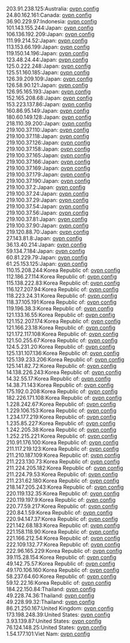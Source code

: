 203.91.238.125:Australia: [ovpn config](vpn/203_91_238_125.ovpn)  
24.80.162.161:Canada: [ovpn config](vpn/24_80_162_161.ovpn)  
36.90.229.97:Indonesia: [ovpn config](vpn/36_90_229_97.ovpn)  
101.143.155.244:Japan: [ovpn config](vpn/101_143_155_244.ovpn)  
106.136.192.209:Japan: [ovpn config](vpn/106_136_192_209.ovpn)  
111.99.214.52:Japan: [ovpn config](vpn/111_99_214_52.ovpn)  
113.153.66.199:Japan: [ovpn config](vpn/113_153_66_199.ovpn)  
119.150.14.196:Japan: [ovpn config](vpn/119_150_14_196.ovpn)  
123.48.24.44:Japan: [ovpn config](vpn/123_48_24_44.ovpn)  
125.0.222.248:Japan: [ovpn config](vpn/125_0_222_248.ovpn)  
125.51.160.185:Japan: [ovpn config](vpn/125_51_160_185.ovpn)  
126.39.209.109:Japan: [ovpn config](vpn/126_39_209_109.ovpn)  
126.58.90.121:Japan: [ovpn config](vpn/126_58_90_121.ovpn)  
126.95.165.193:Japan: [ovpn config](vpn/126_95_165_193.ovpn)  
152.165.208.68:Japan: [ovpn config](vpn/152_165_208_68.ovpn)  
153.223.137.86:Japan: [ovpn config](vpn/153_223_137_86.ovpn)  
160.86.95.149:Japan: [ovpn config](vpn/160_86_95_149.ovpn)  
180.60.149.128:Japan: [ovpn config](vpn/180_60_149_128.ovpn)  
218.110.39.200:Japan: [ovpn config](vpn/218_110_39_200.ovpn)  
219.100.37.110:Japan: [ovpn config](vpn/219_100_37_110.ovpn)  
219.100.37.118:Japan: [ovpn config](vpn/219_100_37_118.ovpn)  
219.100.37.126:Japan: [ovpn config](vpn/219_100_37_126.ovpn)  
219.100.37.158:Japan: [ovpn config](vpn/219_100_37_158.ovpn)  
219.100.37.165:Japan: [ovpn config](vpn/219_100_37_165.ovpn)  
219.100.37.166:Japan: [ovpn config](vpn/219_100_37_166.ovpn)  
219.100.37.169:Japan: [ovpn config](vpn/219_100_37_169.ovpn)  
219.100.37.179:Japan: [ovpn config](vpn/219_100_37_179.ovpn)  
219.100.37.190:Japan: [ovpn config](vpn/219_100_37_190.ovpn)  
219.100.37.2:Japan: [ovpn config](vpn/219_100_37_2.ovpn)  
219.100.37.24:Japan: [ovpn config](vpn/219_100_37_24.ovpn)  
219.100.37.29:Japan: [ovpn config](vpn/219_100_37_29.ovpn)  
219.100.37.54:Japan: [ovpn config](vpn/219_100_37_54.ovpn)  
219.100.37.56:Japan: [ovpn config](vpn/219_100_37_56.ovpn)  
219.100.37.81:Japan: [ovpn config](vpn/219_100_37_81.ovpn)  
219.100.37.90:Japan: [ovpn config](vpn/219_100_37_90.ovpn)  
219.120.88.70:Japan: [ovpn config](vpn/219_120_88_70.ovpn)  
27.143.81.8:Japan: [ovpn config](vpn/27_143_81_8.ovpn)  
36.13.40.214:Japan: [ovpn config](vpn/36_13_40_214.ovpn)  
59.134.7.184:Japan: [ovpn config](vpn/59_134_7_184.ovpn)  
60.81.229.79:Japan: [ovpn config](vpn/60_81_229_79.ovpn)  
61.25.153.125:Japan: [ovpn config](vpn/61_25_153_125.ovpn)  
110.15.208.244:Korea Republic of: [ovpn config](vpn/110_15_208_244.ovpn)  
112.186.27.114:Korea Republic of: [ovpn config](vpn/112_186_27_114.ovpn)  
115.138.222.83:Korea Republic of: [ovpn config](vpn/115_138_222_83.ovpn)  
116.127.207.94:Korea Republic of: [ovpn config](vpn/116_127_207_94.ovpn)  
118.223.24.31:Korea Republic of: [ovpn config](vpn/118_223_24_31.ovpn)  
118.37.105.191:Korea Republic of: [ovpn config](vpn/118_37_105_191.ovpn)  
119.196.38.3:Korea Republic of: [ovpn config](vpn/119_196_38_3.ovpn)  
121.133.16.55:Korea Republic of: [ovpn config](vpn/121_133_16_55.ovpn)  
121.152.207.174:Korea Republic of: [ovpn config](vpn/121_152_207_174.ovpn)  
121.166.23.18:Korea Republic of: [ovpn config](vpn/121_166_23_18.ovpn)  
121.172.117.108:Korea Republic of: [ovpn config](vpn/121_172_117_108.ovpn)  
121.50.255.67:Korea Republic of: [ovpn config](vpn/121_50_255_67.ovpn)  
124.5.231.20:Korea Republic of: [ovpn config](vpn/124_5_231_20.ovpn)  
125.131.107.136:Korea Republic of: [ovpn config](vpn/125_131_107_136.ovpn)  
125.139.233.206:Korea Republic of: [ovpn config](vpn/125_139_233_206.ovpn)  
125.141.82.72:Korea Republic of: [ovpn config](vpn/125_141_82_72.ovpn)  
14.138.226.243:Korea Republic of: [ovpn config](vpn/14_138_226_243.ovpn)  
14.32.55.17:Korea Republic of: [ovpn config](vpn/14_32_55_17.ovpn)  
14.38.71.143:Korea Republic of: [ovpn config](vpn/14_38_71_143.ovpn)  
175.192.0.208:Korea Republic of: [ovpn config](vpn/175_192_0_208.ovpn)  
182.226.171.108:Korea Republic of: [ovpn config](vpn/182_226_171_108.ovpn)  
1.228.242.67:Korea Republic of: [ovpn config](vpn/1_228_242_67.ovpn)  
1.229.106.153:Korea Republic of: [ovpn config](vpn/1_229_106_153.ovpn)  
1.234.177.219:Korea Republic of: [ovpn config](vpn/1_234_177_219.ovpn)  
1.235.85.227:Korea Republic of: [ovpn config](vpn/1_235_85_227.ovpn)  
1.242.205.38:Korea Republic of: [ovpn config](vpn/1_242_205_38.ovpn)  
1.252.215.221:Korea Republic of: [ovpn config](vpn/1_252_215_221.ovpn)  
210.91.176.100:Korea Republic of: [ovpn config](vpn/210_91_176_100.ovpn)  
211.117.219.123:Korea Republic of: [ovpn config](vpn/211_117_219_123.ovpn)  
211.210.187.109:Korea Republic of: [ovpn config](vpn/211_210_187_109.ovpn)  
211.223.130.73:Korea Republic of: [ovpn config](vpn/211_223_130_73.ovpn)  
211.224.205.182:Korea Republic of: [ovpn config](vpn/211_224_205_182.ovpn)  
211.224.79.53:Korea Republic of: [ovpn config](vpn/211_224_79_53.ovpn)  
211.231.62.180:Korea Republic of: [ovpn config](vpn/211_231_62_180.ovpn)  
218.147.205.243:Korea Republic of: [ovpn config](vpn/218_147_205_243.ovpn)  
220.119.132.35:Korea Republic of: [ovpn config](vpn/220_119_132_35.ovpn)  
220.119.197.9:Korea Republic of: [ovpn config](vpn/220_119_197_9.ovpn)  
220.77.59.217:Korea Republic of: [ovpn config](vpn/220_77_59_217.ovpn)  
220.84.1.59:Korea Republic of: [ovpn config](vpn/220_84_1_59.ovpn)  
220.94.147.37:Korea Republic of: [ovpn config](vpn/220_94_147_37.ovpn)  
221.142.68.183:Korea Republic of: [ovpn config](vpn/221_142_68_183.ovpn)  
221.158.118.90:Korea Republic of: [ovpn config](vpn/221_158_118_90.ovpn)  
221.166.212.54:Korea Republic of: [ovpn config](vpn/221_166_212_54.ovpn)  
222.109.132.77:Korea Republic of: [ovpn config](vpn/222_109_132_77.ovpn)  
222.96.165.229:Korea Republic of: [ovpn config](vpn/222_96_165_229.ovpn)  
39.115.28.154:Korea Republic of: [ovpn config](vpn/39_115_28_154.ovpn)  
49.142.75.57:Korea Republic of: [ovpn config](vpn/49_142_75_57.ovpn)  
49.170.106.160:Korea Republic of: [ovpn config](vpn/49_170_106_160.ovpn)  
58.237.64.60:Korea Republic of: [ovpn config](vpn/58_237_64_60.ovpn)  
59.12.22.16:Korea Republic of: [ovpn config](vpn/59_12_22_16.ovpn)  
184.22.150.84:Thailand: [ovpn config](vpn/184_22_150_84.ovpn)  
49.228.74.36:Thailand: [ovpn config](vpn/49_228_74_36.ovpn)  
49.228.99.32:Thailand: [ovpn config](vpn/49_228_99_32.ovpn)  
86.21.250.167:United Kingdom: [ovpn config](vpn/86_21_250_167.ovpn)  
173.198.248.39:United States: [ovpn config](vpn/173_198_248_39.ovpn)  
3.93.139.87:United States: [ovpn config](vpn/3_93_139_87.ovpn)  
76.124.148.25:United States: [ovpn config](vpn/76_124_148_25.ovpn)  
1.54.177.101:Viet Nam: [ovpn config](vpn/1_54_177_101.ovpn)  
